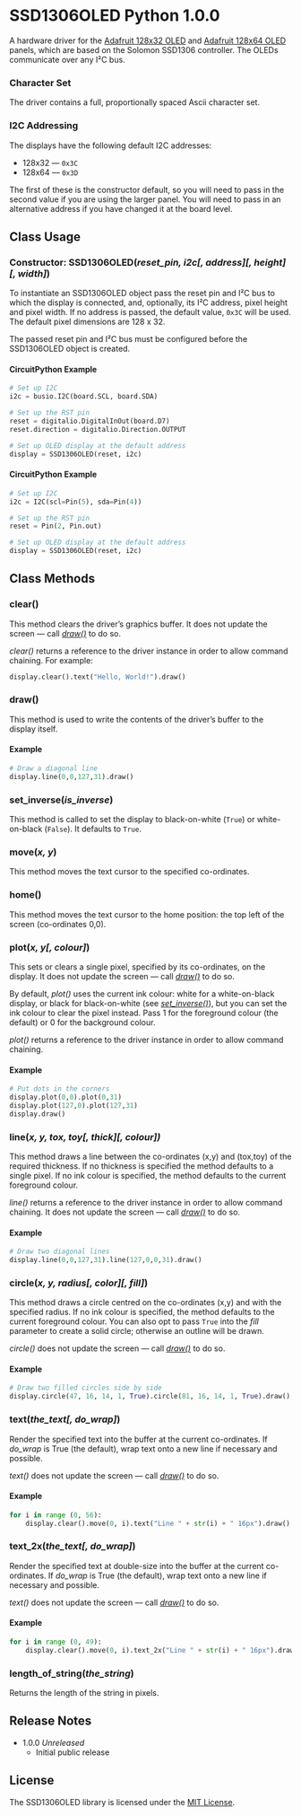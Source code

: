 # SSD1306OLED Python 1.0.0 #

A hardware driver for the [Adafruit 128x32 OLED](https://www.adafruit.com/product/931) and [Adafruit 128x64 OLED](https://www.adafruit.com/product/326) panels, which are based on the Solomon SSD1306 controller. The OLEDs communicate over any I&sup2;C bus.

### Character Set ###

The driver contains a full, proportionally spaced Ascii character set.

### I2C Addressing ###

The displays have the following default I2C addresses:

- 128x32 — `0x3C`
- 128x64 — `0x3D`

The first of these is the constructor default, so you will need to pass in the second value if you are using the larger panel. You will need to pass in an alternative address if you have changed it at the board level.

## Class Usage ##

### Constructor: SSD1306OLED(*reset_pin, i2c[, address][, height][, width]*) ###

To instantiate an SSD1306OLED object pass the reset pin and I&sup2;C bus to which the display is connected, and, optionally, its I&sup2;C address, pixel height and pixel width. If no address is passed, the default value, `0x3C` will be used. The default pixel dimensions are 128 x 32.

The passed reset pin and I&sup2;C bus must be configured before the SSD1306OLED object is created.

#### CircuitPython Example ####

```python
# Set up I2C
i2c = busio.I2C(board.SCL, board.SDA)

# Set up the RST pin
reset = digitalio.DigitalInOut(board.D7)
reset.direction = digitalio.Direction.OUTPUT

# Set up OLED display at the default address
display = SSD1306OLED(reset, i2c)
```

#### CircuitPython Example ####

```python
# Set up I2C
i2c = I2C(scl=Pin(5), sda=Pin(4))

# Set up the RST pin
reset = Pin(2, Pin.out)

# Set up OLED display at the default address
display = SSD1306OLED(reset, i2c)
```

## Class Methods ##

### clear() ###

This method clears the driver’s graphics buffer. It does not update the screen — call [*draw()*](#draw) to do so.

*clear()* returns a reference to the driver instance in order to allow command chaining. For example:

```python
display.clear().text("Hello, World!").draw()
```

### draw() ###

This method is used to write the contents of the driver’s buffer to the display itself.

#### Example ####

```python
# Draw a diagonal line
display.line(0,0,127,31).draw()
```

### set_inverse(*is_inverse*) ###

This method is called to set the display to black-on-white (`True`) or white-on-black (`False`). It defaults to `True`.

### move(*x, y*) ###

This method moves the text cursor to the specified co-ordinates.

### home() ###

This method moves the text cursor to the home position: the top left of the screen (co-ordinates 0,0).

### plot(*x, y[, colour]*) ###

This sets or clears a single pixel, specified by its co-ordinates, on the display. It does not update the screen — call [*draw()*](#draw) to do so.

By default, *plot()* uses the current ink colour: white for a white-on-black display, or black for black-on-white (see [*set_inverse()*](#set-inverse-is-inverse)), but you can set the ink colour to clear the pixel instead. Pass 1 for the foreground colour (the default) or 0 for the background colour.

*plot()* returns a reference to the driver instance in order to allow command chaining.

#### Example ####

```python
# Put dots in the corners
display.plot(0,0).plot(0,31)
display.plot(127,0).plot(127,31)
display.draw()
```

### line(*x, y, tox, toy[, thick][, colour])* ###

This method draws a line between the co-ordinates (x,y) and (tox,toy) of the required thickness. If no thickness is specified the method defaults to a single pixel. If no ink colour is specified, the method defaults to the current foreground colour.

*line()* returns a reference to the driver instance in order to allow command chaining. It does not update the screen — call [*draw()*](#draw) to do so.

#### Example ####

```python
# Draw two diagonal lines
display.line(0,0,127,31).line(127,0,0,31).draw()
```

### circle(*x, y, radius[, color][, fill]*) ###

This method draws a circle centred on the co-ordinates (x,y) and with the specified radius. If no ink colour is specified, the method defaults to the current foreground colour. You can also opt to pass `True` into the *fill* parameter to create a solid circle; otherwise an outline will be drawn.

*circle()* does not update the screen — call [*draw()*](#draw) to do so.

#### Example ####

```python
# Draw two filled circles side by side
display.circle(47, 16, 14, 1, True).circle(81, 16, 14, 1, True).draw();
```

### text(*the_text[, do_wrap]*) ###

Render the specified text into the buffer at the current co-ordinates. If *do_wrap* is True (the default), wrap text onto a new line if necessary and possible.

*text()* does not update the screen — call [*draw()*](#draw) to do so.

#### Example ####

```python
for i in range (0, 56):
    display.clear().move(0, i).text("Line " + str(i) + " 16px").draw()
```

### text_2x(*the_text[, do_wrap]*) ###

Render the specified text at double-size into the buffer at the current co-ordinates. If *do_wrap* is True (the default), wrap text onto a new line if necessary and possible.

*text()* does not update the screen — call [*draw()*](#draw) to do so.

#### Example ####

```python
for i in range (0, 49):
    display.clear().move(0, i).text_2x("Line " + str(i) + " 16px").draw()
```

### length_of_string(*the_string*) ###

Returns the length of the string in pixels.

## Release Notes ##

- 1.0.0 *Unreleased*
    - Initial public release

## License ##

The SSD1306OLED library is licensed under the [MIT License](LICENSE).
